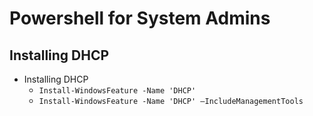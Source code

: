 Powershell for System Admins
============================================================

Installing DHCP
------------------------------------------------------------

* Installing DHCP
  + `Install-WindowsFeature -Name 'DHCP'`
  + `Install-WindowsFeature -Name 'DHCP' –IncludeManagementTools`
